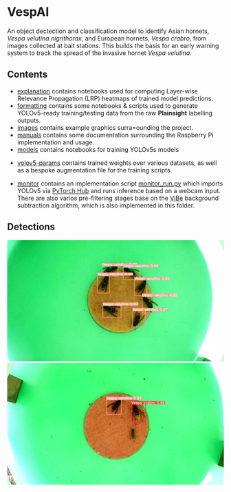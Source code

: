 # VespAI

An object dectection and classification model to identify Asian hornets, *Vespa velutina nigrithorax*, and European hornets, *Vespa crabro*, from images collected at bait stations. This builds the basis for an early warning system to track the spread of the invasive hornet *Vespa velutina*.

## Contents
* [explanation](explanation) contains notebooks used for computing Layer-wise Relevance Propagation (LRP) heatmaps of trained model predictions.
* [formatting](formatting) contains some notebooks & scripts used to generate YOLOv5-ready training/testing data from the raw **Plainsight** labelling outputs.
* [images](images) contains example graphics surra=ounding the project.
* [manuals](manuals) contains some documentation surrounding the Raspberry Pi implementation and usage.
* [models](models) contains notebooks for training YOLOv5s models
- [yolov5-params](yolov5-params) contains trained weights over various datasets, as well as a bespoke augmentation file for the training scripts.
* [monitor](monitor) contains an implementation script [monitor_run.py](monitor_run.py) which imports YOLOv5 via [PyTorch Hub](https://pytorch.org/hub/ultralytics_yolov5/) and runs inference based on a webcam input. There are also varios pre-filtering stages base on the [ViBe](https://ieeexplore.ieee.org/document/5672785) background subtraction algorithm, which is also implemented in this folder.

## Detections

![Multiple detections.](images/many-ah.jpeg "Multiple Asian Hornets.")
![Dual detections.](images/same-dish.jpeg "Dual species.")

